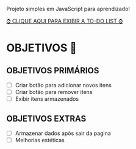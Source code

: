 Projeto simples em JavaScript para aprendizado!

[ ⌚ CLIQUE AQUI PARA EXIBIR A TO-DO LIST  ⌚](https://senne42.github.io/to-doJS/index.html)

# OBJETIVOS 🎯
## OBJETIVOS PRIMÁRIOS 

 - [ ] Criar botão para adicionar novos itens
 - [ ] Criar botão para remover itens
 - [ ] Exibir itens armazenados
## OBJETIVOS EXTRAS
 - [ ] Armazenar dados após sair da pagina
 - [ ] Melhorias estéticas
